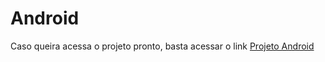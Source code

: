 # Android
Caso queira acessa o projeto pronto, basta acessar o link <a href="https://llucas-cardoso.github.io/Android/" target="_blank">Projeto Android</a>
 
